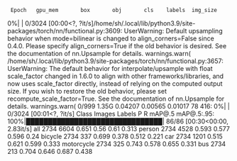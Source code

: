      Epoch   gpu_mem       box       obj       cls    labels  img_size
  0%|                                                                                                                              | 0/3024 [00:00<?, ?it/s]/home/sh/.local/lib/python3.9/site-packages/torch/nn/functional.py:3609: UserWarning: Default upsampling behavior when mode=bilinear is changed to align_corners=False since 0.4.0. Please specify align_corners=True if the old behavior is desired. See the documentation of nn.Upsample for details.
  warnings.warn(
/home/sh/.local/lib/python3.9/site-packages/torch/nn/functional.py:3657: UserWarning: The default behavior for interpolate/upsample with float scale_factor changed in 1.6.0 to align with other frameworks/libraries, and now uses scale_factor directly, instead of relying on the computed output size. If you wish to restore the old behavior, please set recompute_scale_factor=True. See the documentation of nn.Upsample for details. 
  warnings.warn(
     0/999     1.35G   0.04207   0.00565   0.01017        78       416:   0%|                                                      | 0/3024 [00:01<?, ?it/s]
               Class     Images     Labels          P          R     mAP@.5 mAP@.5:.95: 100%|███████████████████████████████| 86/86 [00:30<00:00,  2.83it/s]
                 all       2734       6604      0.651       0.56       0.61      0.313
              person       2734       4528      0.593      0.577      0.596       0.24
             bicycle       2734        337      0.699      0.378      0.512      0.221
                 car       2734       1201      0.515      0.621      0.599      0.333
          motorcycle       2734        325      0.743      0.578      0.655      0.331
                 bus       2734        213      0.704      0.646      0.687      0.438
